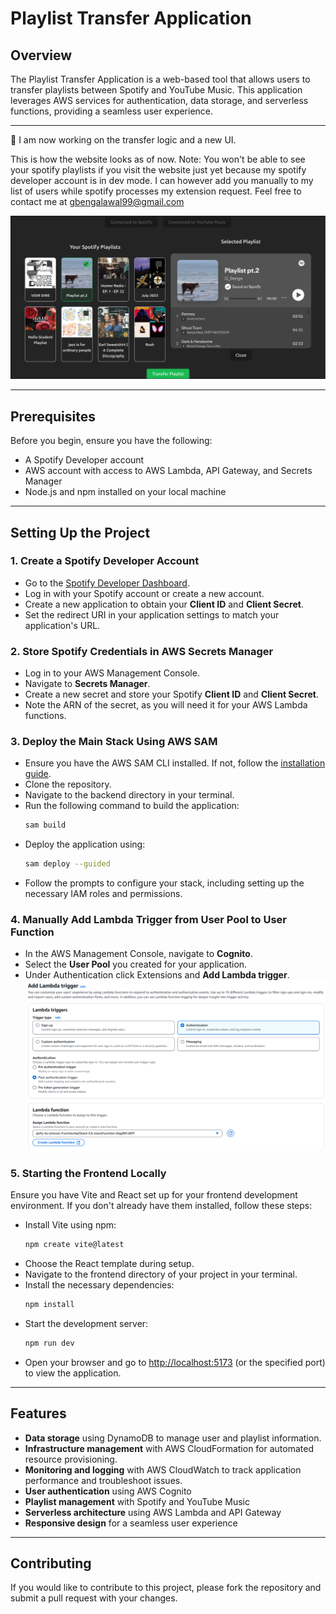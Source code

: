 # Playlist Transfer Application

## Overview
The Playlist Transfer Application is a web-based tool that allows users to transfer playlists between Spotify and YouTube Music. This application leverages AWS services for authentication, data storage, and serverless functions, providing a seamless user experience.

---
🚧
I am now working on the transfer logic and a new UI.


This is how the website looks as of now. 
Note: You won't be able to see your spotify playlists if you visit the website just yet because my spotify developer account is in dev mode. 
I can however add you manually to my list of users while spotify processes my extension request.
Feel free to contact me at gbengalawal99@gmail.com

![current_UI](current_UI.png)

----
## Prerequisites
Before you begin, ensure you have the following:

- A Spotify Developer account
- AWS account with access to AWS Lambda, API Gateway, and Secrets Manager
- Node.js and npm installed on your local machine

---

## Setting Up the Project

### 1. Create a Spotify Developer Account
- Go to the [Spotify Developer Dashboard](https://developer.spotify.com/dashboard/).
- Log in with your Spotify account or create a new account.
- Create a new application to obtain your **Client ID** and **Client Secret**.
- Set the redirect URI in your application settings to match your application's URL.

### 2. Store Spotify Credentials in AWS Secrets Manager
- Log in to your AWS Management Console.
- Navigate to **Secrets Manager**.
- Create a new secret and store your Spotify **Client ID** and **Client Secret**.
- Note the ARN of the secret, as you will need it for your AWS Lambda functions.

### 3. Deploy the Main Stack Using AWS SAM
- Ensure you have the AWS SAM CLI installed. If not, follow the [installation guide](https://docs.aws.amazon.com/serverless-application-model/latest/developerguide/install-sam-cli.html).
- Clone the repository.
- Navigate to the backend directory in your terminal.
- Run the following command to build the application:
  ```bash
  sam build
  ```
- Deploy the application using:
  ```bash
  sam deploy --guided
  ```
- Follow the prompts to configure your stack, including setting up the necessary IAM roles and permissions.

### 4. Manually Add Lambda Trigger from User Pool to User Function
- In the AWS Management Console, navigate to **Cognito**.
- Select the **User Pool** you created for your application.
- Under Authentication click Extensions and **Add Lambda trigger**.
![lambda_trigger.png.png](lambda_trigger.png)


### 5. Starting the Frontend Locally

Ensure you have Vite and React set up for your frontend development environment. If you don't already have them installed, follow these steps:

- Install Vite using npm:
  ```bash
  npm create vite@latest
  ```
- Choose the React template during setup.
- Navigate to the frontend directory of your project in your terminal.
- Install the necessary dependencies:
  ```bash
  npm install
  ```
- Start the development server:
  ```bash
  npm run dev
  ```
- Open your browser and go to [http://localhost:5173](http://localhost:5173) (or the specified port) to view the application.

---

## Features
- **Data storage** using DynamoDB to manage user and playlist information.
- **Infrastructure management** with AWS CloudFormation for automated resource provisioning.
- **Monitoring and logging** with AWS CloudWatch to track application performance and troubleshoot issues.
- **User authentication** using AWS Cognito
- **Playlist management** with Spotify and YouTube Music
- **Serverless architecture** using AWS Lambda and API Gateway
- **Responsive design** for a seamless user experience

---

## Contributing
If you would like to contribute to this project, please fork the repository and submit a pull request with your changes.

